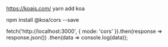 https://koajs.com/
yarn add koa

npm install @koa/cors --save

fetch('http://localhost:3000', {
  mode: 'cors'
}).then(response => response.json())
.then(data => console.log(data));